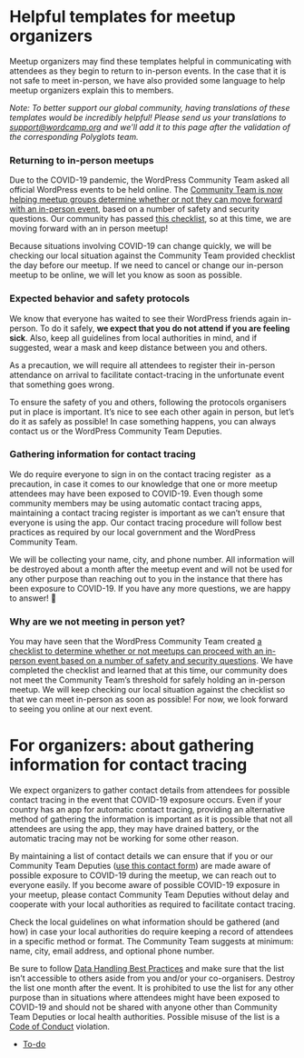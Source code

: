 # Helpful templates for meetup organizers

Meetup organizers may find these templates helpful in communicating with attendees as they begin to return to in-person events. In the case that it is not safe to meet in-person, we have also provided some language to help meetup organizers explain this to members.

*Note: To better support our global community, having translations of these templates would be incredibly helpful! Please send us your translations to [support@wordcamp.org](mailto:support@wordcamp.org) and we’ll add it to this page after the validation of the corresponding Polyglots team.*

### Returning to in-person meetups

Due to the COVID-19 pandemic, the WordPress Community Team asked all official WordPress events to be held online. The [Community Team is now helping meetup groups determine whether or not they can move forward with an in-person event](https://make.wordpress.org/community/handbook/meetup-organizer/2021-returning-to-in-person-meetups/), based on a number of safety and security questions. Our community has passed [this checklist](https://make.wordpress.org/community/handbook/meetup-organizer/2021-returning-to-in-person-meetups/in-person-meetup-decision-checklist/), so at this time, we are moving forward with an in person meetup!

Because situations involving COVID-19 can change quickly, we will be checking our local situation against the Community Team provided checklist the day before our meetup. If we need to cancel or change our in-person meetup to be online, we will let you know as soon as possible.

### Expected behavior and safety protocols

We know that everyone has waited to see their WordPress friends again in-person. To do it safely, **we expect that you do not attend if you are feeling sick**. Also, keep all guidelines from local authorities in mind, and if suggested, wear a mask and keep distance between you and others.

As a precaution, we will require all attendees to register their in-person attendance on arrival to facilitate contact-tracing in the unfortunate event that something goes wrong.

To ensure the safety of you and others, following the protocols organisers put in place is important. It’s nice to see each other again in person, but let’s do it as safely as possible! In case something happens, you can always contact us or the WordPress Community Team Deputies.

### Gathering information for contact tracing

We do require everyone to sign in on the contact tracing register  as a precaution, in case it comes to our knowledge that one or more meetup attendees may have been exposed to COVID-19. Even though some community members may be using automatic contact tracing apps, maintaining a contact tracing register is important as we can’t ensure that everyone is using the app. Our contact tracing procedure will follow best practices as required by our local government and the WordPress Community Team.

We will be collecting your name, city, and phone number. All information will be destroyed about a month after the meetup event and will not be used for any other purpose than reaching out to you in the instance that there has been exposure to COVID-19. If you have any more questions, we are happy to answer! 🙂

### Why are we not meeting in person yet?

You may have seen that the WordPress Community Team created [a checklist to determine whether or not meetups can proceed with an in-person event based on a number of safety and security questions](https://make.wordpress.org/community/handbook/meetup-organizer/2021-returning-to-in-person-meetups/in-person-meetup-decision-checklist/). We have completed the checklist and learned that at this time, our community does not meet the Community Team’s threshold for safely holding an in-person meetup. We will keep checking our local situation against the checklist so that we can meet in-person as soon as possible! For now, we look forward to seeing you online at our next event.

# For organizers: about gathering information for contact tracing

We expect organizers to gather contact details from attendees for possible contact tracing in the event that COVID-19 exposure occurs. Even if your country has an app for automatic contact tracing, providing an alternative method of gathering the information is important as it is possible that not all attendees are using the app, they may have drained battery, or the automatic tracing may not be working for some other reason.

By maintaining a list of contact details we can ensure that if you or our Community Team Deputies ([use this contact form](https://make.wordpress.org/community/handbook/meetup-organizer/2021-returning-to-in-person-meetups/in-person-meetup-report-form/)) are made aware of possible exposure to COVID-19 during the meetup, we can reach out to everyone easily. If you become aware of possible COVID-19 exposure in your meetup, please contact Community Team Deputies without delay and cooperate with your local authorities as required to facilitate contact tracing.

Check the local guidelines on what information should be gathered (and how) in case your local authorities do require keeping a record of attendees in a specific method or format. The Community Team suggests at minimum: name, city, email address, and optional phone number.

Be sure to follow [Data Handling Best Practices](https://make.wordpress.org/community/handbook/wordcamp-organizer/first-steps/web-presence/data-handling-best-practices/) and make sure that the list isn’t accessible to others aside from you and/or your co-organisers. Destroy the list one month after the event. It is prohibited to use the list for any other purpose than in situations where attendees might have been exposed to COVID-19 and should not be shared with anyone other than Community Team Deputies or local health authorities. Possible misuse of the list is a [Code of Conduct](https://make.wordpress.org/community/handbook/meetup-organizer/resources/code-of-conduct/) violation.

*   [To-do](# "To-do")